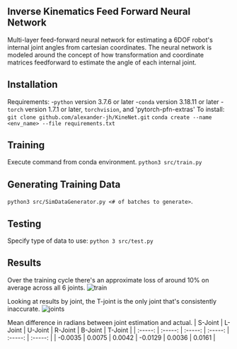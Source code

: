 ## Inverse Kinematics Feed Forward Neural Network
Multi-layer feed-forward neural network for estimating a 6DOF robot's internal joint angles from cartesian coordinates. The neural network is modeled around the concept of how transformation and coordinate matrices feedforward to estimate the angle of each internal joint.

## Installation
Requirements: 
  -`python` version 3.7.6 or later
  -`conda` version 3.18.11 or later
  -`torch` version 1.7.1 or later, `torchvision`, and 'pytorch-pfn-extras'
To install:
``git clone github.com/alexander-jh/KineNet.git``
``conda create --name <env_name> --file requirements.txt``

## Training
Execute command from conda environment.
``python3 src/train.py``

## Generating Training Data
``python3 src/SimDataGenerator.py <# of batches to generate>``.

## Testing
Specify type of data to use:
``python 3 src/test.py``

## Results
Over the training cycle there's an approximate loss of around 10% on average across all 6 joints.
![train](https://github.com/alexander-jh/KineNet/blob/main/src/result/loss.png)

Looking at results by joint, the T-joint is the only joint that's consistently inaccurate.
![joints](https://github.com/alexander-jh/KineNet/blob/main/src/result/train_loss.png)

Mean difference in radians between joint estimation and actual.
| S-Joint | L-Joint | U-Joint | R-Joint | B-Joint | T-Joint |
| :-----: | :-----: | :-----: | :-----: | :-----: | :-----: |
| -0.0035 |  0.0075 | 0.0042  | -0.0129 |  0.0036 |  0.0161 |

